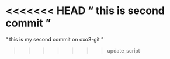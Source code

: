 <<<<<<< HEAD
“ this is second commit ”
=======
“ this is my second commit on oxo3-git ”
>>>>>>> update_script
